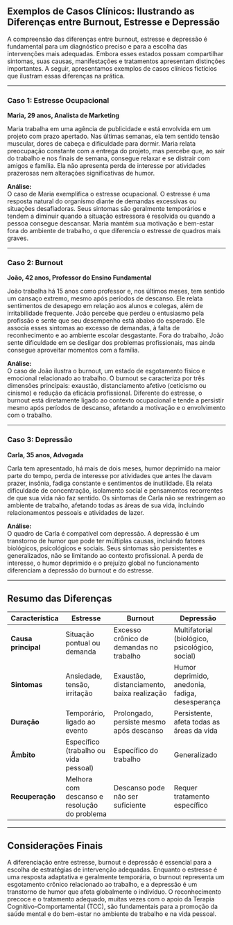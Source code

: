 
## Exemplos de Casos Clínicos: Ilustrando as Diferenças entre Burnout, Estresse e Depressão

A compreensão das diferenças entre burnout, estresse e depressão é fundamental para um diagnóstico preciso e para a escolha das intervenções mais adequadas. Embora esses estados possam compartilhar sintomas, suas causas, manifestações e tratamentos apresentam distinções importantes. A seguir, apresentamos exemplos de casos clínicos fictícios que ilustram essas diferenças na prática.

---

### Caso 1: Estresse Ocupacional

**Maria, 29 anos, Analista de Marketing**

Maria trabalha em uma agência de publicidade e está envolvida em um projeto com prazo apertado. Nas últimas semanas, ela tem sentido tensão muscular, dores de cabeça e dificuldade para dormir. Maria relata preocupação constante com a entrega do projeto, mas percebe que, ao sair do trabalho e nos finais de semana, consegue relaxar e se distrair com amigos e família. Ela não apresenta perda de interesse por atividades prazerosas nem alterações significativas de humor.

**Análise:**  
O caso de Maria exemplifica o estresse ocupacional. O estresse é uma resposta natural do organismo diante de demandas excessivas ou situações desafiadoras. Seus sintomas são geralmente temporários e tendem a diminuir quando a situação estressora é resolvida ou quando a pessoa consegue descansar. Maria mantém sua motivação e bem-estar fora do ambiente de trabalho, o que diferencia o estresse de quadros mais graves.

---

### Caso 2: Burnout

**João, 42 anos, Professor do Ensino Fundamental**

João trabalha há 15 anos como professor e, nos últimos meses, tem sentido um cansaço extremo, mesmo após períodos de descanso. Ele relata sentimentos de desapego em relação aos alunos e colegas, além de irritabilidade frequente. João percebe que perdeu o entusiasmo pela profissão e sente que seu desempenho está abaixo do esperado. Ele associa esses sintomas ao excesso de demandas, à falta de reconhecimento e ao ambiente escolar desgastante. Fora do trabalho, João sente dificuldade em se desligar dos problemas profissionais, mas ainda consegue aproveitar momentos com a família.

**Análise:**  
O caso de João ilustra o burnout, um estado de esgotamento físico e emocional relacionado ao trabalho. O burnout se caracteriza por três dimensões principais: exaustão, distanciamento afetivo (ceticismo ou cinismo) e redução da eficácia profissional. Diferente do estresse, o burnout está diretamente ligado ao contexto ocupacional e tende a persistir mesmo após períodos de descanso, afetando a motivação e o envolvimento com o trabalho.

---

### Caso 3: Depressão

**Carla, 35 anos, Advogada**

Carla tem apresentado, há mais de dois meses, humor deprimido na maior parte do tempo, perda de interesse por atividades que antes lhe davam prazer, insônia, fadiga constante e sentimentos de inutilidade. Ela relata dificuldade de concentração, isolamento social e pensamentos recorrentes de que sua vida não faz sentido. Os sintomas de Carla não se restringem ao ambiente de trabalho, afetando todas as áreas de sua vida, incluindo relacionamentos pessoais e atividades de lazer.

**Análise:**  
O quadro de Carla é compatível com depressão. A depressão é um transtorno de humor que pode ter múltiplas causas, incluindo fatores biológicos, psicológicos e sociais. Seus sintomas são persistentes e generalizados, não se limitando ao contexto profissional. A perda de interesse, o humor deprimido e o prejuízo global no funcionamento diferenciam a depressão do burnout e do estresse.

---

## Resumo das Diferenças

| Característica         | Estresse                      | Burnout                              | Depressão                          |
|------------------------|-------------------------------|--------------------------------------|------------------------------------|
| **Causa principal**    | Situação pontual ou demanda   | Excesso crônico de demandas no trabalho | Multifatorial (biológico, psicológico, social) |
| **Sintomas**           | Ansiedade, tensão, irritação  | Exaustão, distanciamento, baixa realização | Humor deprimido, anedonia, fadiga, desesperança |
| **Duração**            | Temporário, ligado ao evento  | Prolongado, persiste mesmo após descanso | Persistente, afeta todas as áreas da vida |
| **Âmbito**             | Específico (trabalho ou vida pessoal) | Específico do trabalho               | Generalizado                       |
| **Recuperação**        | Melhora com descanso e resolução do problema | Descanso pode não ser suficiente     | Requer tratamento específico       |

---

## Considerações Finais

A diferenciação entre estresse, burnout e depressão é essencial para a escolha de estratégias de intervenção adequadas. Enquanto o estresse é uma resposta adaptativa e geralmente temporária, o burnout representa um esgotamento crônico relacionado ao trabalho, e a depressão é um transtorno de humor que afeta globalmente o indivíduo. O reconhecimento precoce e o tratamento adequado, muitas vezes com o apoio da Terapia Cognitivo-Comportamental (TCC), são fundamentais para a promoção da saúde mental e do bem-estar no ambiente de trabalho e na vida pessoal.
```
